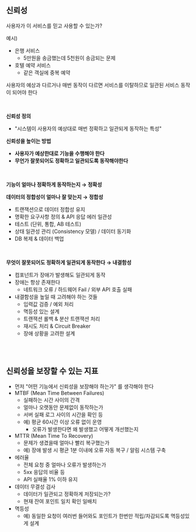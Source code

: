 ## 신뢰성

사용자가 이 서비스를 믿고 사용할 수 있는가?

예시)

- 은행 서비스
  - 5만원을 송금했는데 5천원이 송금되는 문제
- 호텔 예약 서비스
  - 같은 객실에 중복 예약

사용자의 예상과 다르거나 매번 동작이 다르면 서비스를 이탈하므로 일관된 서비스 동작이 되어야 한다

</br>

**신뢰성 정의**

- "시스템이 사용자의 예상대로 매번 정확하고 일관되게 동작하는 특성"

**신뢰성을 높이는 방법**

- **사용자가 예상한대로 기능을 수행해야 한다**
- **무언가 잘못되어도 정확하고 일관되도록 동작해야한다**

</br>

**기능이 얼마나 정확하게 동작하는지 → 정확성**

**데이터의 정합성이 얼마나 잘 맞는지 → 정합성**

- 트랜잭션으로 데이터 정합성 유지
- 명확한 요구사항 정의 & API 응답 에러 일관성
- 테스트 (단위, 통합, AB 테스트)
- 상태 일관성 관리 (Consistency 모델) / 데이터 동기화
- DB 복제 & 데이터 백업

</br>

**무엇이 잘못되어도 정확하게 일관되게 동작한다 → 내결함성**

- 컴포넌트가 장애가 발생해도 일관되게 동작
- 장애는 항상 존재한다
  - 네트워크 오류 / 하드웨어 Fail / 외부 API 호출 실패
- 내결함성을 높일 때 고려해야 하는 것들
  - 입력값 검증 / 예외 처리
  - 멱등성 있는 설계
  - 트랜잭션 롤백 & 분산 트랜잭션 처리
  - 재시도 처리 & Circuit Breaker
  - 장애 상황을 고려한 설계

</br>
</br>

## 신뢰성을 보장할 수 있는 지표

- 먼저 "어떤 기능에서 신뢰성을 보장해야 하는가" 를 생각해야 한다
- MTBF (Mean Time Between Failures)
  - 실패하는 시간 사이의 간격
  - 얼마나 오랫동안 문제없이 동작하는가
  - 서버 실패 로그 사이의 시간을 확인 등
  - 예) 평균 60시간 이상 오류 없이 운영
    - 오류가 발생한다면 왜 발생했고 어떻게 개선했는지
- MTTR (Mean Time To Recovery)
  - 문제가 생겼을때 얼마나 빨리 복구했는가
  - 예) 장애 발생 시 평균 1분 이내에 오류 자동 복구 / 알림 시스템 구축
- 에러율
  - 전체 요청 중 얼마나 오류가 발생하는가
  - 5xx 응답의 비율 등
  - API 실패율 1% 이하 유지
- 데이터 무결성 검사
  - 데이터가 일관되고 정확하게 저장되는가?
  - 현재 잔여 포인트 일치 확인 일배치
- 멱등성
  - 예) 동일한 요청이 여러번 들어와도 포인트가 한번만 적립/차감되도록 멱등성있게 설계
